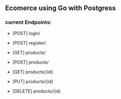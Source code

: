 ## Ecomerce using Go with Postgress

### current Endpoints:
- [POST] login/
- [POST] register/

- [GET] products/
- [POST] products/
- [GET] products/{id}
- [PUT] products/{id}
- [DELETE] products/{id}
